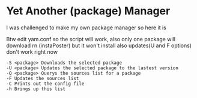 # Yet Another (package) Manager

I was challenged to make my own package manager so here it is

Btw edit yam.conf so the script will work, also only one package will download rn (instaPoster) but it won't install also updates(U and F options) don't work right now

```
-S <package> Downloads the selected package 
-U <package> Updates the selected package to the lastest version
-Q <package> Querys the sources list for a package
-F Updates the sources list
-C Prints out the config file
-h Brings up this list
```